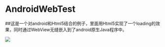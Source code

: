# AndroidWebTest

##这是一个对android和Html5结合的例子，里面用Html5实现了一个loading的效果，同时通过WebView无缝嵌入到了android原生Java程序中。

![](http://7xpui7.com1.z0.glb.clouddn.com/blog-web-html5.png)
